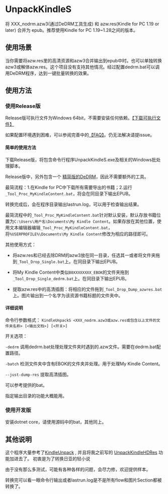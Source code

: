 # UnpackKindleS
将 XXX_nodrm.azw3(通过DeDRM工具生成) 和 azw.res(Kindle for PC 1.19 or later) 合并为 epub。推荐使用Kindle for PC 1.19~1.28之间的版本。

## 使用场景
当你需要将azw.res里的高清资源和azw3合并输出到epub中时。也可以单独转换azw3或解体azw.res。这个项目没有支持其他情况。经过配置dedrm.bat可以调用DeDRM程序，达到一键批量转换的效果。

## 使用方法

### 使用Release版

Release版可执行文件为Windows 64bit，不需要安装任何依赖。[【下载可执行文件】](https://github.com/Aeroblast/UnpackKindleS/releases)

如果配置环境遇到困难，可以参阅完善中的[【FAQ】](https://github.com/Aeroblast/UnpackKindleS/blob/master/FAQ.md)。仍无法解决请提issue。

#### 简单的使用方法

下载Release版，将包含命令行程序UnpackKindleS.exe及相关的Windows批处理脚本。

Release版中，另外包含一个 [精简版的DeDRM](https://github.com/Aeroblast/AZW3_PC_DeDRM)，因此不需要额外的工具。

最简流程：1.在Kindle for PC中下载所有需要导出的书籍；2.运行`_Tool_Proc_MyKindleContent.bat`，将会在同目录下输出EPUB。

转换完成后，会在程序目录输出lastrun.log，可以用于检查输出结果。

最简流程中的`_Tool_Proc_MyKindleContent.bat`针对默认安装，默认存放书籍位置为`C:\Users\用户名\Documents\My Kindle Content`。如果存放在其他位置，使用文本编辑器编辑`_Tool_Proc_MyKindleContent.bat`，将`%USERPROFILE%\Documents\My Kindle Content`修改为相应的路径即可。

其他使用方式：

+ 将azw.res和已经去除DRM的azw3放在同一目录，任选其一或者将文件夹拖到```_Tool_Drop_Single.bat```上。在同目录下输出EPUB。

+ 将My Kindle Content中类似```B0XXXXXXXX_EBOK```的文件夹拖到```_Tool_Drop_Single_dedrm.bat```上。在同目录下输出EPUB。

+ 提取azw.res中的高清插图：将相应的文件拖到```_Tool_Drop_Dump_azwres.bat```上。图片输出到一个名字为该资源书籍标题的文件夹中。

#### 详细说明
命令行参数格式：
 `` KindleUnpackS <XXX_nodrm.azw3或azw.res或包含以上文件的文件夹名称> [<输出文档>] [<开关>] ``

开关选项：

`` -dedrm `` 调用dedrm.bat处理处理文件夹时遇到的.azw文件。需要在dedrm.bat配置路径。

`` -batch `` 检测文件夹中含有EBOK的文件夹并处理。用于处理My Kindle Content。

`` --just-dump-res `` 提取高清插图。

可以参考提供的bat。

指定输出目录的功能大概能用。

### 使用开发版

安装dotnet core，请使用源码中的bat，其他同上。


## 其他说明

这个程序大量参考了[KindleUnpack](https://github.com/kevinhendricks/KindleUnpack) ,
并且将我之前写的 [UnpackKindleHDRes](https://github.com/Aeroblast/UnpackKindleHDRes) 功能加进去了。
初衷是为了转换日亚的轻小说

由于没有那么多测试，可能有各种各样的问题，会尽力修，欢迎提供样本。

转换完可以看一眼命令行输出或者lastrun.log是不是所有flow和图片Section都被转换了。

